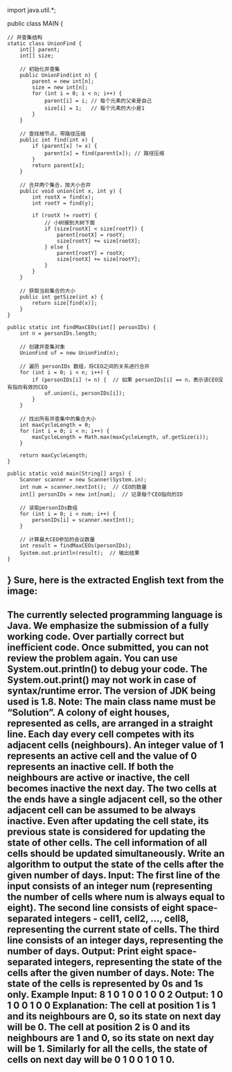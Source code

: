 import java.util.*;

public class MAIN {

    // 并查集结构
    static class UnionFind {
        int[] parent;
        int[] size;

        // 初始化并查集
        public UnionFind(int n) {
            parent = new int[n];
            size = new int[n];
            for (int i = 0; i < n; i++) {
                parent[i] = i; // 每个元素的父亲是自己
                size[i] = 1;   // 每个元素的大小是1
            }
        }

        // 查找根节点，带路径压缩
        public int find(int x) {
            if (parent[x] != x) {
                parent[x] = find(parent[x]); // 路径压缩
            }
            return parent[x];
        }

        // 合并两个集合，按大小合并
        public void union(int x, int y) {
            int rootX = find(x);
            int rootY = find(y);

            if (rootX != rootY) {
                // 小树接到大树下面
                if (size[rootX] < size[rootY]) {
                    parent[rootX] = rootY;
                    size[rootY] += size[rootX];
                } else {
                    parent[rootY] = rootX;
                    size[rootX] += size[rootY];
                }
            }
        }

        // 获取当前集合的大小
        public int getSize(int x) {
            return size[find(x)];
        }
    }

    public static int findMaxCEOs(int[] personIDs) {
        int n = personIDs.length;

        // 创建并查集对象
        UnionFind uf = new UnionFind(n);

        // 遍历 personIDs 数组，将CEO之间的关系进行合并
        for (int i = 0; i < n; i++) {
            if (personIDs[i] != n) {  // 如果 personIDs[i] == n，表示该CEO没有指向有效的CEO
                uf.union(i, personIDs[i]);
            }
        }

        // 找出所有并查集中的集合大小
        int maxCycleLength = 0;
        for (int i = 0; i < n; i++) {
            maxCycleLength = Math.max(maxCycleLength, uf.getSize(i));
        }

        return maxCycleLength;
    }

    public static void main(String[] args) {
        Scanner scanner = new Scanner(System.in);
        int num = scanner.nextInt();  // CEO的数量
        int[] personIDs = new int[num];  // 记录每个CEO指向的ID

        // 读取personIDs数组
        for (int i = 0; i < num; i++) {
            personIDs[i] = scanner.nextInt();
        }

        // 计算最大CEO参加的会议数量
        int result = findMaxCEOs(personIDs);
        System.out.println(result);  // 输出结果
    }
}
Sure, here is the extracted English text from the image:
----
The currently selected programming language is Java. We emphasize the submission of a fully working code. Over partially correct but inefficient code. Once submitted, you can not review the problem again. You can use System.out.println() to debug your code. The System.out.print() may not work in case of syntax/runtime error. The version of JDK being used is 1.8.
Note: The main class name must be “Solution”.
A colony of eight houses, represented as cells, are arranged in a straight line. Each day every cell competes with its adjacent cells (neighbours). An integer value of 1 represents an active cell and the value of 0 represents an inactive cell. If both the neighbours are active or inactive, the cell becomes inactive the next day. The two cells at the ends have a single adjacent cell, so the other adjacent cell can be assumed to be always inactive. Even after updating the cell state, its previous state is considered for updating the state of other cells. The cell information of all cells should be updated simultaneously.
Write an algorithm to output the state of the cells after the given number of days.
Input:
The first line of the input consists of an integer num (representing the number of cells where num is always equal to eight).
The second line consists of eight space-separated integers - cell1, cell2, …, cell8, representing the current state of cells.
The third line consists of an integer days, representing the number of days.
Output:
Print eight space-separated integers, representing the state of the cells after the given number of days.
Note:
The state of the cells is represented by 0s and 1s only.
Example
Input:
8
1 0 1 0 0 1 0 0
2
Output:
1 0 1 0 0 1 0 0
Explanation:
The cell at position 1 is 1 and its neighbours are 0, so its state on next day will be 0.
The cell at position 2 is 0 and its neighbours are 1 and 0, so its state on next day will be 1.
Similarly for all the cells, the state of cells on next day will be 0 1 0 0 1 0 1 0.
----
